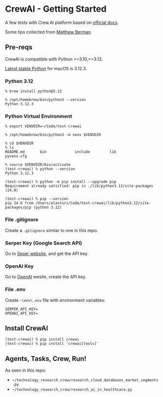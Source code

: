 # CrewAI - Getting Started

A few tests with Crew.AI platform based on [official docs](
https://docs.crewai.com/how-to/Creating-a-Crew-and-kick-it-off/).

Some tips collected from [Matthew Berman](https://www.youtube.com/watch?v=iJjSjmZnNlI).


## Pre-reqs

CrewAI is compatible with Python >=3.10,<=3.13.

[Latest stable Python](https://www.python.org/downloads/) for macOS is 3.12.3.

### Python 3.12
```
% brew install python@3.12
```
```
% /opt/homebrew/bin/python3 --version
Python 3.12.3
```

### Python Virtual Environment
```
% export VENVDIR=~/Code/test-crewai

% /opt/homebrew/bin/python3 -m venv $VENVDIR

% cd $VENVDIR
% ls 
README.md       bin             include         lib             pyvenv.cfg

% source $VENVDIR/bin/activate
(test-crewai) % python --version
Python 3.12.3

(test-crewai) % python -m pip install --upgrade pip
Requirement already satisfied: pip in ./lib/python3.12/site-packages (24.0)

(test-crewai) % pip --version
pip 24.0 from /Users/alastori/Code/test-crewai/lib/python3.12/site-packages/pip (python 3.12)
```

### File .gitignore
Create a `.gitignore` similar to one in this repo.

### Serper Key (Google Search API)
Go to [Seper website](https://serper.dev/), and get the API key.

### OpenAI Key
Go to [OpenAI](https://platform.openai.com/settings/profile?tab=api-keys) wesite, create the API key.

### File .env
Create `~\env\.env` file with environment variables:
```
SERPER_API_KEY=
OPENAI_API_KEY=
```


## Install CrewAI
```
(test-crewai) % pip install crewai
(test-crewai) % pip install 'crewai[tools]'
```

## Agents, Tasks, Crew, Run!
As seen in this repo:
- `~/technology_research_crew/research_cloud_databases_market_segments.py`
- `~/technology_research_crew/research_ai_in_healthcare.py`
